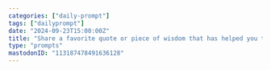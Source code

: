 ```yaml
---
categories: ["daily-prompt"]
tags: ["dailyprompt"]
date: "2024-09-23T15:00:00Z"
title: "Share a favorite quote or piece of wisdom that has helped you through a tough time."
type: "prompts"
mastodonID: "113187478491636128"
---
```

